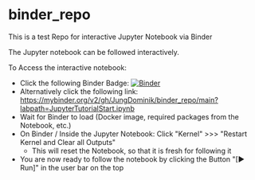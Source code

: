 # binder_repo
This is a test Repo for interactive Jupyter Notebook via Binder

The Jupyter notebook can be followed interactively.

To Access the interactive notebook:
- Click the following Binder Badge: [![Binder](https://mybinder.org/badge_logo.svg)](https://mybinder.org/v2/gh/JungDominik/binder_repo/main?labpath=JupyterTutorialStart.ipynb)
- Alternatively click the following link: https://mybinder.org/v2/gh/JungDominik/binder_repo/main?labpath=JupyterTutorialStart.ipynb
- Wait for Binder to load (Docker image, required packages from the Notebook, etc.)
- On Binder / Inside the Jupyter Notebook: Click "Kernel" >>> "Restart Kernel and Clear all Outputs" 
  - This will reset the Notebook, so that it is fresh for following it
- You are now ready to follow the notebook by clicking the Button "[▶ Run]" in the user bar on the top
